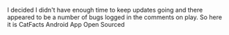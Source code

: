 I decided I didn't have enough time to keep updates going and there appeared to 
be a number of bugs logged in the comments on play.  So here it is CatFacts Android App Open Sourced